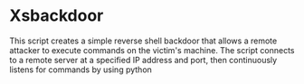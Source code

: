 # Xsbackdoor
This script creates a simple reverse shell backdoor that allows a remote attacker to execute commands on the victim's machine. The script connects to a remote server at a specified IP address and port, then continuously listens for commands by using python

